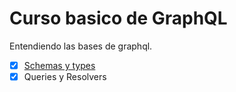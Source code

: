 # Curso basico de GraphQL

Entendiendo las bases de graphql.

- [x] [Schemas y types](https://github.com/TomasOtano25/platzi-graphql/tree/1-step)
- [x] Queries y Resolvers
